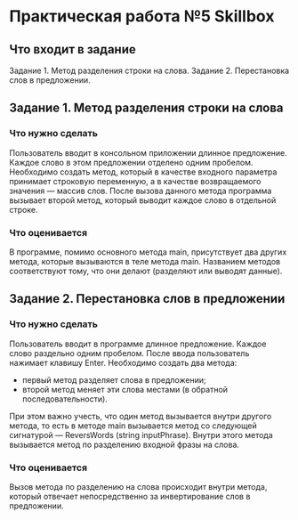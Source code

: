 # Практическая работа №5 Skillbox

## Что входит в задание
Задание 1. Метод разделения строки на слова.
Задание 2. Перестановка слов в предложении.


## Задание 1. Метод разделения строки на слова
### Что нужно сделать
Пользователь вводит в консольном приложении длинное предложение. Каждое слово в этом предложении отделено одним пробелом. Необходимо создать метод, который в качестве входного параметра принимает строковую переменную, а в качестве возвращаемого значения — массив слов. После вызова данного метода программа вызывает второй метод, который выводит каждое слово в отдельной строке.   

### Что оценивается
В программе, помимо основного метода main, присутствует два других метода, которые вызываются в теле метода main. 
Названием методов соответствуют тому, что они делают (разделяют или выводят данные).


## Задание 2. Перестановка слов в предложении
### Что нужно сделать
Пользователь вводит в программе длинное предложение. Каждое слово раздельно одним пробелом. После ввода пользователь нажимает клавишу Enter. Необходимо создать два метода:

* первый метод разделяет слова в предложении;
* второй метод меняет эти слова местами (в обратной последовательности). 

При этом важно учесть, что один метод вызывается внутри другого метода, то есть в методе main вызывается метод cо следующей сигнатурой — ReversWords (string inputPhrase). Внутри этого метода вызывается метод по разделению входной фразы на слова.

### Что оценивается
Вызов метода по разделению на слова происходит внутри метода, который отвечает непосредственно за инвертирование слов в предложении.
